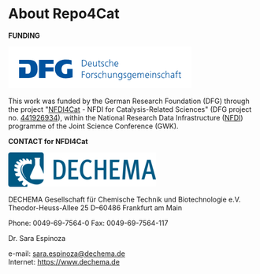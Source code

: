 # About Repo4Cat

**FUNDING**

<img src="./media/dfg.png" alt="DFG logo" />

This work was funded by the German Research Foundation (DFG) through the project "[NFDI4Cat](https://nfdi4cat.org/) - NFDI for Catalysis-Related
Sciences" (DFG project no. [441926934](https://gepris.dfg.de/gepris/projekt/441926934)),
within the National Research Data Infrastructure ([NFDI](https://www.nfdi.de/)) programme of the Joint Science Conference (GWK).

**CONTACT for NFDI4Cat**

<img src="./media/dechema.png" alt="DECHEMA e.V. logo" />

DECHEMA Gesellschaft für Chemische Technik und Biotechnologie e.V.
Theodor-Heuss-Allee 25
D–60486 Frankfurt am Main

Phone: 0049-69-7564-0
Fax: 0049-69-7564-117

Dr. Sara Espinoza

e-mail: sara.espinoza@dechema.de  
Internet: https://www.dechema.de
